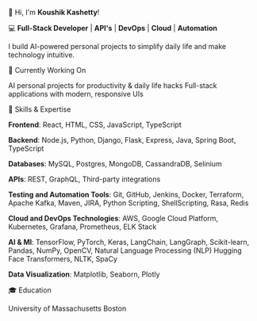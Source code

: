 👋 Hi, I'm **Koushik Kashetty**!

💻 **Full-Stack Developer** | **API's** | **DevOps** | **Cloud** | **Automation** 

I build AI-powered personal projects to simplify daily life and make technology intuitive.

🔭 Currently Working On

AI personal projects for productivity & daily life hacks
Full-stack applications with modern, responsive UIs

🌱 Skills & Expertise

**Frontend**: React, HTML, CSS, JavaScript, TypeScript

**Backend**: Node.js, Python, Django, Flask, Express, Java, Spring Boot, TypeScript

**Databases**: MySQL, Postgres, MongoDB, CassandraDB, Selinium

**APIs**: REST, GraphQL, Third-party integrations

**Testing and Automation Tools**​​: Git, GitHub, Jenkins, Docker, Terraform, Apache Kafka, Maven, JIRA, Python Scripting, Shell ​​​​Scripting, Rasa, Redis

**Cloud and DevOps Technologies**​: AWS, Google Cloud Platform, Kubernetes, Grafana, Prometheus, ELK Stack

**AI & Ml**: TensorFlow, PyTorch, Keras, LangChain, LangGraph, Scikit-learn, Pandas, NumPy, OpenCV, Natural Language Processing (NLP) Hugging Face Transformers, NLTK, SpaCy

**Data Visualization**: Matplotlib, Seaborn, Plotly


🎓 Education

University of Massachusetts Boston
